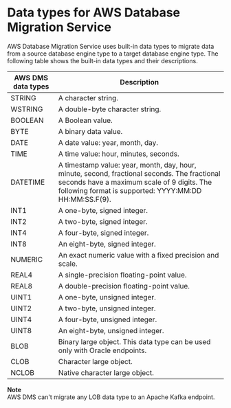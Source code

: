 # Data types for AWS Database Migration Service<a name="CHAP_Reference.DataTypes"></a>

AWS Database Migration Service uses built\-in data types to migrate data from a source database engine type to a target database engine type\. The following table shows the built\-in data types and their descriptions\.


|  AWS DMS data types  |  Description  | 
| --- | --- | 
|  STRING  |  A character string\.  | 
|  WSTRING  |  A double\-byte character string\.  | 
|  BOOLEAN  |  A Boolean value\.  | 
|  BYTE  |  A binary data value\.  | 
|  DATE  |  A date value: year, month, day\.  | 
|  TIME  |  A time value: hour, minutes, seconds\.  | 
|  DATETIME  |  A timestamp value: year, month, day, hour, minute, second, fractional seconds\. The fractional seconds have a maximum scale of 9 digits\. The following format is supported: YYYY:MM:DD HH:MM:SS\.F\(9\)\.  | 
|  INT1  |  A one\-byte, signed integer\.  | 
|  INT2  |  A two\-byte, signed integer\.  | 
|  INT4  |  A four\-byte, signed integer\.  | 
|  INT8  |  An eight\-byte, signed integer\.  | 
|  NUMERIC   |  An exact numeric value with a fixed precision and scale\.  | 
|  REAL4  |  A single\-precision floating\-point value\.  | 
|  REAL8  |  A double\-precision floating\-point value\.  | 
|  UINT1  |  A one\-byte, unsigned integer\.  | 
|  UINT2  |  A two\-byte, unsigned integer\.  | 
|  UINT4  |  A four\-byte, unsigned integer\.  | 
|  UINT8  |  An eight\-byte, unsigned integer\.  | 
|  BLOB  |   Binary large object\. This data type can be used only with Oracle endpoints\.  | 
|  CLOB  |  Character large object\.    | 
|  NCLOB  |  Native character large object\.    | 

**Note**  
AWS DMS can't migrate any LOB data type to an Apache Kafka endpoint\.